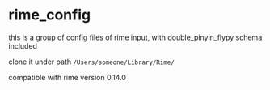 # rime_config

this is a group of config files of rime input, with double_pinyin_flypy schema included

clone it under path `/Users/someone/Library/Rime/`

compatible with rime version 0.14.0

